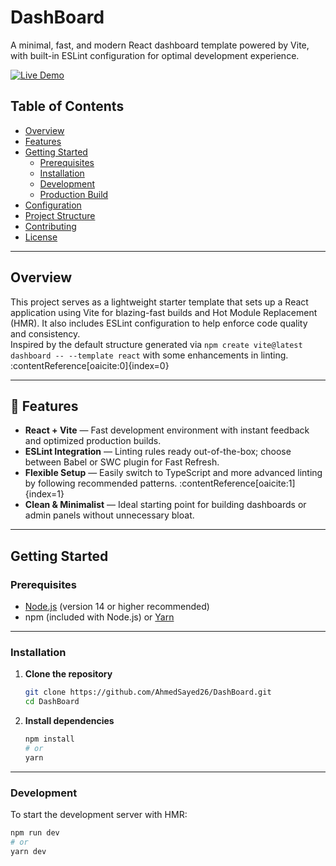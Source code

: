 # DashBoard

A minimal, fast, and modern React dashboard template powered by Vite, with built-in ESLint configuration for optimal development experience.


[![Live Demo](https://img.shields.io/badge/Live%20Demo-Click%20Here-brightgreen?style=for-the-badge)](https://dash-board-9e5c.vercel.app/) 

## Table of Contents

- [Overview](#overview)  
- [Features](#features)  
- [Getting Started](#getting-started)  
  - [Prerequisites](#prerequisites)  
  - [Installation](#installation)  
  - [Development](#development)  
  - [Production Build](#production-build)  
- [Configuration](#configuration)  
- [Project Structure](#project-structure)  
- [Contributing](#contributing)  
- [License](#license)  

---

## Overview

This project serves as a lightweight starter template that sets up a React application using Vite for blazing-fast builds and Hot Module Replacement (HMR). It also includes ESLint configuration to help enforce code quality and consistency.  
Inspired by the default structure generated via `npm create vite@latest dashboard -- --template react` with some enhancements in linting. :contentReference[oaicite:0]{index=0}

---

## 🚀 Features

- **React + Vite** — Fast development environment with instant feedback and optimized production builds.
- **ESLint Integration** — Linting rules ready out-of-the-box; choose between Babel or SWC plugin for Fast Refresh.
- **Flexible Setup** — Easily switch to TypeScript and more advanced linting by following recommended patterns. :contentReference[oaicite:1]{index=1}
- **Clean & Minimalist** — Ideal starting point for building dashboards or admin panels without unnecessary bloat.
  
---

## Getting Started

### Prerequisites

- [Node.js](https://nodejs.org/) (version 14 or higher recommended)
- npm (included with Node.js) or [Yarn](https://yarnpkg.com/)

---

### Installation

1. **Clone the repository**
    ```bash
    git clone https://github.com/AhmedSayed26/DashBoard.git
    cd DashBoard
    ```

2. **Install dependencies**
    ```bash
    npm install
    # or
    yarn
    ```

---

### Development

To start the development server with HMR:
```bash
npm run dev
# or
yarn dev
